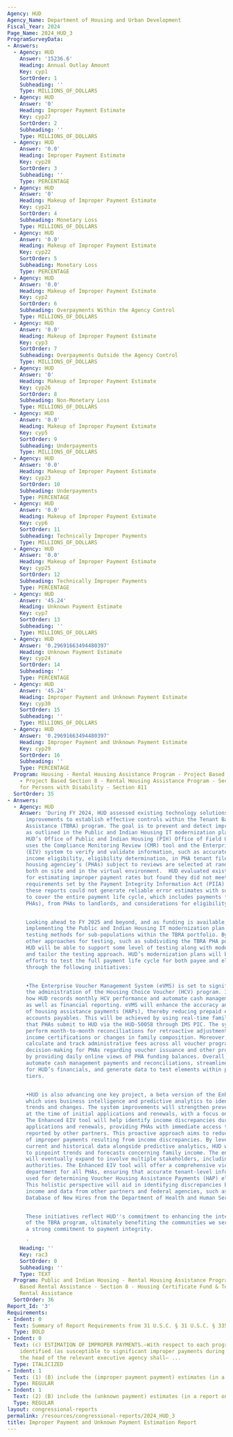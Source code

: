```yaml
---
Agency: HUD
Agency_Name: Department of Housing and Urban Development
Fiscal_Year: 2024
Page_Name: 2024_HUD_3
ProgramSurveyData:
- Answers:
  - Agency: HUD
    Answer: '15236.6'
    Heading: Annual Outlay Amount
    Key: cyp1
    SortOrder: 1
    Subheading: ''
    Type: MILLIONS_OF_DOLLARS
  - Agency: HUD
    Answer: '0'
    Heading: Improper Payment Estimate
    Key: cyp27
    SortOrder: 2
    Subheading: ''
    Type: MILLIONS_OF_DOLLARS
  - Agency: HUD
    Answer: '0.0'
    Heading: Improper Payment Estimate
    Key: cyp28
    SortOrder: 3
    Subheading: ''
    Type: PERCENTAGE
  - Agency: HUD
    Answer: '0'
    Heading: Makeup of Improper Payment Estimate
    Key: cyp21
    SortOrder: 4
    Subheading: Monetary Loss
    Type: MILLIONS_OF_DOLLARS
  - Agency: HUD
    Answer: '0.0'
    Heading: Makeup of Improper Payment Estimate
    Key: cyp22
    SortOrder: 5
    Subheading: Monetary Loss
    Type: PERCENTAGE
  - Agency: HUD
    Answer: '0.0'
    Heading: Makeup of Improper Payment Estimate
    Key: cyp2
    SortOrder: 6
    Subheading: Overpayments Within the Agency Control
    Type: MILLIONS_OF_DOLLARS
  - Agency: HUD
    Answer: '0.0'
    Heading: Makeup of Improper Payment Estimate
    Key: cyp3
    SortOrder: 7
    Subheading: Overpayments Outside the Agency Control
    Type: MILLIONS_OF_DOLLARS
  - Agency: HUD
    Answer: '0'
    Heading: Makeup of Improper Payment Estimate
    Key: cyp26
    SortOrder: 8
    Subheading: Non-Monetary Loss
    Type: MILLIONS_OF_DOLLARS
  - Agency: HUD
    Answer: '0.0'
    Heading: Makeup of Improper Payment Estimate
    Key: cyp5
    SortOrder: 9
    Subheading: Underpayments
    Type: MILLIONS_OF_DOLLARS
  - Agency: HUD
    Answer: '0.0'
    Heading: Makeup of Improper Payment Estimate
    Key: cyp23
    SortOrder: 10
    Subheading: Underpayments
    Type: PERCENTAGE
  - Agency: HUD
    Answer: '0.0'
    Heading: Makeup of Improper Payment Estimate
    Key: cyp6
    SortOrder: 11
    Subheading: Technically Improper Payments
    Type: MILLIONS_OF_DOLLARS
  - Agency: HUD
    Answer: '0.0'
    Heading: Makeup of Improper Payment Estimate
    Key: cyp25
    SortOrder: 12
    Subheading: Technically Improper Payments
    Type: PERCENTAGE
  - Agency: HUD
    Answer: '45.24'
    Heading: Unknown Payment Estimate
    Key: cyp7
    SortOrder: 13
    Subheading: ''
    Type: MILLIONS_OF_DOLLARS
  - Agency: HUD
    Answer: '0.29691663494480397'
    Heading: Unknown Payment Estimate
    Key: cyp24
    SortOrder: 14
    Subheading: ''
    Type: PERCENTAGE
  - Agency: HUD
    Answer: '45.24'
    Heading: Improper Payment and Unknown Payment Estimate
    Key: cyp30
    SortOrder: 15
    Subheading: ''
    Type: MILLIONS_OF_DOLLARS
  - Agency: HUD
    Answer: '0.29691663494480397'
    Heading: Improper Payment and Unknown Payment Estimate
    Key: cyp29
    SortOrder: 16
    Subheading: ''
    Type: PERCENTAGE
  Program: Housing - Rental Housing Assistance Program - Project Based Rental Assistance
    - Project Based Section 8 - Rental Housing Assistance Program - Section 236 -Housing
    for Persons with Disability - Section 811
  SortOrder: 35
- Answers:
  - Agency: HUD
    Answer: 'During FY 2024, HUD assessed existing technology solutions and planned
      improvements to establish effective controls within the Tenant Based Rental
      Assistance (TBRA) program. The goal is to prevent and detect improper payments,
      as outlined in the Public and Indian Housing IT modernization plan. Currently,
      HUD’s Office of Public and Indian Housing (PIH) Office of Field Operations (OFO)
      uses the Compliance Monitoring Review (CMR) tool and the Enterprise Income Verification
      (EIV) system to verify and validate information, such as accurate payment standards,
      income eligibility, eligibility determination, in PHA tenant files for accuracy.  Public
      housing agenciey’s (PHAs) subject to reviews are selected at random and performed
      both on site and in the virtual environment.  HUD evaluated existing reports
      for estimating improper payment rates but found they did not meet the stringent
      requirements set by the Payment Integrity Information Act (PIIA). Additionally,
      these reports could not generate reliable error estimates with sufficient precision
      to cover the entire payment life cycle, which includes payments from HUD to
      PHAs), from PHAs to landlords, and considerations for eligibility verification.


      Looking ahead to FY 2025 and beyond, and as funding is available, HUD will continue
      implementing the Public and Indian Housing IT modernization plan and will explore
      testing methods for sub-populations within the TBRA portfolio. By exploring
      other approaches for testing, such as subdividing the TBRA PHA populations,
      HUD will be able to support some level of testing along with modernization efforts
      and tailor the testing approach. HUD’s modernization plans will benefit from
      efforts to test the full payment life cycle for both payee and eligibility tiers
      through the following initiatives:


      •The Enterprise Voucher Management System (eVMS) is set to significantly improve
      the administration of the Housing Choice Voucher (HCV) program. It will modernize
      how HUD records monthly HCV performance and automate cash management transactions
      as well as financial reporting. eVMS will enhance the accuracy and timeliness
      of housing assistance payments (HAPs), thereby reducing prepaid expenses and
      accounts payables. This will be achieved by using real-time family-level data
      that PHAs submit to HUD via the HUD-50058 through IMS PIC. The system will also
      perform month-to-month reconciliations for retroactive adjustments due to annual
      income certifications or changes in family composition. Moreover, eVMS will
      calculate and track administrative fees across all voucher programs, simplifying
      decision-making for PHAs regarding voucher issuance and other program needs
      by providing daily online views of PHA funding balances. Overall, eVMS will
      automate cash management payments and reconciliations, streamline reporting
      for HUD’s financials, and generate data to test elements within payee and eligibility
      tiers.


      •HUD is also advancing one key project, a beta version of the Enhanced EIV tool,
      which uses business intelligence and predictive analytics to identify income
      trends and changes. The system improvements will strengthen preventative controls
      at the time of initial applications and renewals, with a focus on eligibility.
      The Enhanced EIV tool will help identify income discrepancies during tenant
      applications and renewals, providing PHAs with immediate access to income data
      reported by other partners. This proactive approach aims to reduce the risk
      of improper payments resulting from income discrepancies. By leveraging both
      current and historical data alongside predictive analytics, HUD will be able
      to pinpoint trends and forecasts concerning family income. The enhancements
      will eventually expand to involve multiple stakeholders, including all housing
      authorities. The Enhanced EIV tool will offer a comprehensive view across the
      department for all PHAs, ensuring that accurate tenant-level information is
      used for determining Voucher Housing Assistance Payments (HAP) eligibility.
      This holistic perspective will aid in identifying discrepancies between tenant-reported
      income and data from other partners and federal agencies, such as the National
      Database of New Hires from the Department of Health and Human Services (HHS).


      These initiatives reflect HUD''s commitment to enhancing the integrity and efficiency
      of the TBRA program, ultimately benefiting the communities we serve and demonstrating
      a strong commitment to payment integrity.

      '
    Heading: ''
    Key: rac3
    SortOrder: 0
    Subheading: ''
    Type: TEXT
  Program: Public and Indian Housing - Rental Housing Assistance Program - Tenant
    Based Rental Assistance - Section 8 - Housing Certificate Fund & Tenant Based
    Rental Assistance
  SortOrder: 36
Report_Id: '3'
Requirements:
- Indent: 0
  Text: Summary of Report Requirements from 31 U.S.C. § 31 U.S.C. § 3352(c)
  Type: BOLD
- Indent: 0
  Text: (c) ESTIMATION OF IMPROPER PAYMENTS.—With respect to each program and activity
    identified (as susceptible to significant improper payments during the risk assessment)
    the head of the relevant executive agency shall— ...
  Type: ITALICIZED
- Indent: 1
  Text: (1) (B) include the (improper payment payment) estimates (in a report on paymentaccuracy.gov)...
  Type: REGULAR
- Indent: 1
  Text: (2) (B) include the (unknown payment) estimates (in a report on paymentaccuracy.gov)
  Type: REGULAR
layout: congressional-reports
permalink: /resources/congressional-reports/2024_HUD_3
title: Improper Payment and Unknown Payment Estimation Report
---
```


